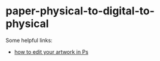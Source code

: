 # paper-physical-to-digital-to-physical
Some helpful links:
* [how to edit your artwork in Ps](https://www.youtube.com/watch?v=QDOG0LdvX6k)